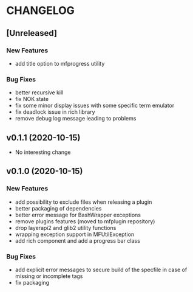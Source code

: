 # CHANGELOG

## [Unreleased]

### New Features

- add title option to mfprogress utility

### Bug Fixes

- better recursive kill
- fix NOK state
- fix some minor display issues with some specific term emulator
- fix deadlock issue in rich library
- remove debug log message leading to problems

## v0.1.1 (2020-10-15)

- No interesting change

## v0.1.0 (2020-10-15)

### New Features

- add possibility to exclude files when releasing a plugin
- better packaging of dependencies
- better error message for BashWrapper exceptions
- remove plugins features (moved to mfplugin repository)
- drop layerapi2 and glib2 utility functions
- wrapping exception support in MFUtilException
- add rich component and add a progress bar class

### Bug Fixes

- add explicit error messages to secure build of the specfile in case of missing or incomplete tags
- fix packaging


